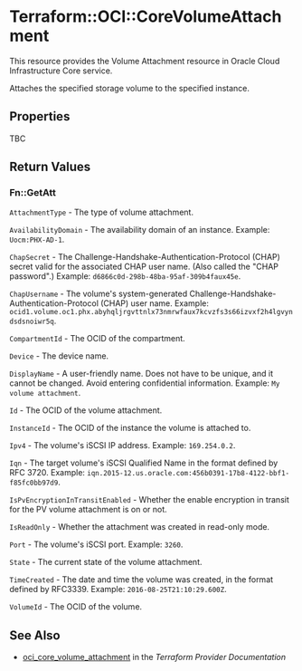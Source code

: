 # Terraform::OCI::CoreVolumeAttachment

This resource provides the Volume Attachment resource in Oracle Cloud Infrastructure Core service.

Attaches the specified storage volume to the specified instance.

## Properties

TBC

## Return Values

### Fn::GetAtt

`AttachmentType` - The type of volume attachment.

`AvailabilityDomain` - The availability domain of an instance.  Example: `Uocm:PHX-AD-1`.

`ChapSecret` - The Challenge-Handshake-Authentication-Protocol (CHAP) secret valid for the associated CHAP user name. (Also called the "CHAP password".)  Example: `d6866c0d-298b-48ba-95af-309b4faux45e`.

`ChapUsername` - The volume's system-generated Challenge-Handshake-Authentication-Protocol (CHAP) user name.  Example: `ocid1.volume.oc1.phx.abyhqljrgvttnlx73nmrwfaux7kcvzfs3s66izvxf2h4lgvyndsdsnoiwr5q`.

`CompartmentId` - The OCID of the compartment.

`Device` - The device name.

`DisplayName` - A user-friendly name. Does not have to be unique, and it cannot be changed. Avoid entering confidential information.  Example: `My volume attachment`.

`Id` - The OCID of the volume attachment.

`InstanceId` - The OCID of the instance the volume is attached to.

`Ipv4` - The volume's iSCSI IP address.  Example: `169.254.0.2`.

`Iqn` - The target volume's iSCSI Qualified Name in the format defined by RFC 3720.  Example: `iqn.2015-12.us.oracle.com:456b0391-17b8-4122-bbf1-f85fc0bb97d9`.

`IsPvEncryptionInTransitEnabled` - Whether the enable encryption in transit for the PV volume attachment is on or not.

`IsReadOnly` - Whether the attachment was created in read-only mode.

`Port` - The volume's iSCSI port.  Example: `3260`.

`State` - The current state of the volume attachment.

`TimeCreated` - The date and time the volume was created, in the format defined by RFC3339.  Example: `2016-08-25T21:10:29.600Z`.

`VolumeId` - The OCID of the volume.

## See Also

* [oci_core_volume_attachment](https://www.terraform.io/docs/providers/oci/r/core_volume_attachment.html) in the _Terraform Provider Documentation_